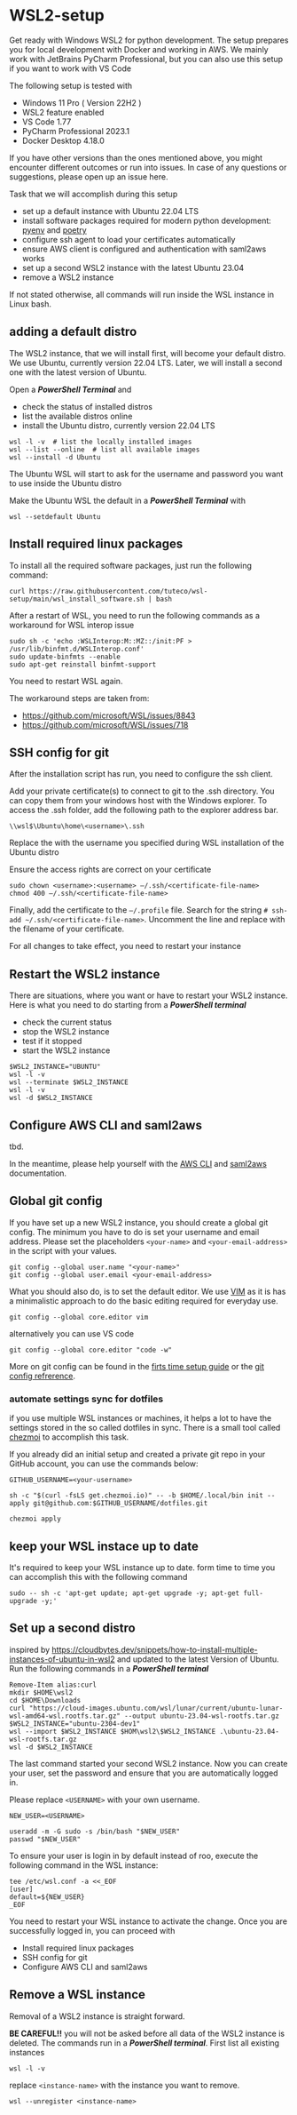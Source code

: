# WSL2-setup 
Get ready with Windows WSL2 for python development. The setup prepares you for local development with Docker and working in AWS.
We mainly work with JetBrains PyCharm Professional, but you can also use this setup if you want to work with VS Code

The following setup is tested with
- Windows 11 Pro ( Version 22H2 )
- WSL2 feature enabled
- VS Code 1.77
- PyCharm Professional 2023.1
- Docker Desktop 4.18.0

If you have other versions than the ones mentioned above, you might encounter different outcomes or run into issues. 
In case of any questions or suggestions, please open up an issue here.

Task that we will accomplish during this setup 
- set up a default instance with Ubuntu 22.04 LTS
- install software packages required for modern python development: [pyenv](https://github.com/pyenv/pyenv) 
  and [poetry](https://python-poetry.org/docs)
- configure ssh agent to load your certificates automatically
- ensure AWS client is configured and authentication with saml2aws works
- set up a second WSL2 instance with the latest Ubuntu 23.04
- remove a WSL2 instance

If not stated otherwise, all commands will run inside the WSL instance in Linux bash.

## adding a default distro

The WSL2 instance, that we will install first, will become your default
distro. We use Ubuntu, currently version 22.04 LTS. Later, we will install a second one with the latest version of Ubuntu. 

Open a ___PowerShell Terminal___ and
- check the status of installed distros
- list the available distros online
- install the Ubuntu distro, currently version 22.04 LTS

```
wsl -l -v  # list the locally installed images
wsl --list --online  # list all available images
wsl --install -d Ubuntu
```

The Ubuntu WSL will start to ask for the username and password you want to use inside the Ubuntu distro

Make the Ubuntu WSL the default in a ___PowerShell Terminal___ with
```
wsl --setdefault Ubuntu
```

## Install required linux packages

To install all the required software packages, just run the following command:
```shell
curl https://raw.githubusercontent.com/tuteco/wsl-setup/main/wsl_install_software.sh | bash
```
After a restart of WSL, you need to run the following commands as a workaround for WSL interop issue
```shell
sudo sh -c 'echo :WSLInterop:M::MZ::/init:PF > /usr/lib/binfmt.d/WSLInterop.conf'
sudo update-binfmts --enable
sudo apt-get reinstall binfmt-support
```
You need to restart WSL again.

The workaround steps are taken from:
- https://github.com/microsoft/WSL/issues/8843
- https://github.com/microsoft/WSL/issues/718

## SSH config for git

After the installation script has run, you need to configure the ssh client.

Add your private certificate(s) to connect to git to the .ssh directory. You can copy them from your windows host with 
the Windows explorer. To access the .ssh folder, add the following path to the explorer address bar.

```shell
\\wsl$\Ubuntu\home\<username>\.ssh
```
Replace the <username> with the username you specified during WSL installation of the Ubuntu distro
  
Ensure the access rights are correct on your certificate
```shell
sudo chown <username>:<username> –/.ssh/<certificate-file-name>
chmod 400 –/.ssh/<certificate-file-name>
```

Finally, add the certificate to the `–/.profile` file. 
Search for the string `# ssh-add ~/.ssh/<certificate-file-name>`. 
Uncomment the line and replace <certificate-file-name> with the filename of your certificate.

For all changes to take effect, you need to restart your instance

## Restart the WSL2 instance 
There are situations, where you want or have to restart your WSL2 instance. 
Here is what you need to do starting from a ___PowerShell terminal___
- check the current status
- stop the WSL2 instance
- test if it stopped
- start the WSL2 instance

```
$WSL2_INSTANCE="UBUNTU"
wsl -l -v
wsl --terminate $WSL2_INSTANCE
wsl -l -v
wsl -d $WSL2_INSTANCE
```

## Configure AWS CLI and saml2aws
tbd. 

In the meantime, please help yourself with 
the [AWS CLI](https://docs.aws.amazon.com/cli/latest/userguide/cli-chap-configure.html) and 
[saml2aws](https://github.com/Versent/saml2aws) documentation.  

## Global git config
If you have set up a new WSL2 instance, you should create a global git config. The minimum you have to do is set your 
username and email address. Please set the placeholders `<your-name>` and `<your-email-address>` in the script with your
values.

```shell
git config --global user.name "<your-name>"
git config --global user.email <your-email-address>
```
What you should also do, is to set the default editor. We use [VIM](https://www.vim.org/docs.php) as it is has a 
minimalistic approach to do the basic editing required for everyday use.
```shell
git config --global core.editor vim
```
alternatively you can use VS code
```shell
git config --global core.editor "code -w"
```

More on git config can be found in the 
[firts time setup guide](https://git-scm.com/book/en/v2/Getting-Started-First-Time-Git-Setup) or the 
[git config refrerence](https://git-scm.com/docs/git-config).

### automate settings sync for dotfiles
if you use multiple WSL instances or machines, it helps a lot to have the settings stored in the so called dotfiles 
in sync. There is a small tool called [chezmoi](https://www.chezmoi.io/) to accomplish this task.

If you already did an initial setup and created a private git repo in your GitHub account, you can use the commands
below:
```shell
GITHUB_USERNAME=<your-username>
```
```shell
sh -c "$(curl -fsLS get.chezmoi.io)" -- -b $HOME/.local/bin init --apply git@github.com:$GITHUB_USERNAME/dotfiles.git
```
```shell
chezmoi apply
```

## keep your WSL instace up to date
  
It's required to keep your WSL instance up to date. form time to time you can accomplish this with the following command
```shell
sudo -- sh -c 'apt-get update; apt-get upgrade -y; apt-get full-upgrade -y;'
```
  
## Set up a second distro
inspired by https://cloudbytes.dev/snippets/how-to-install-multiple-instances-of-ubuntu-in-wsl2
and updated to the latest Version of Ubuntu. Run the following commands in a
___PowerShell terminal___

```
Remove-Item alias:curl
mkdir $HOME\wsl2
cd $HOME\Downloads
curl "https://cloud-images.ubuntu.com/wsl/lunar/current/ubuntu-lunar-wsl-amd64-wsl.rootfs.tar.gz" --output ubuntu-23.04-wsl-rootfs.tar.gz
$WSL2_INSTANCE="ubuntu-2304-dev1"
wsl --import $WSL2_INSTANCE $HOM\wsl2\$WSL2_INSTANCE .\ubuntu-23.04-wsl-rootfs.tar.gz
wsl -d $WSL2_INSTANCE
```

The last command started your second WSL2 instance. Now you can create your user, set the password and ensure that 
you are automatically logged in.

Please replace `<USERNAME>` with your own username.

```shell
NEW_USER=<USERNAME>
```
```shell
useradd -m -G sudo -s /bin/bash "$NEW_USER"
passwd "$NEW_USER"
```
To ensure your user is login in by default instead of roo, execute the following command in the WSL instance:
```shell
tee /etc/wsl.conf -a <<_EOF
[user]
default=${NEW_USER}
_EOF
```

You need to restart your WSL instance to activate the change. 
Once you are successfully logged in, you can proceed with 
- Install required linux packages
- SSH config for git
- Configure AWS CLI and saml2aws

## Remove a WSL instance
Removal of a WSL2 instance is straight forward. 

__BE CAREFUL!!__ you will not be asked before all data of the WSL2 instance is deleted. The commands run in a
___PowerShell terminal___. First list all existing instances
```
wsl -l -v
```

replace `<instance-name>` with the instance you want to remove.
```
wsl --unregister <instance-name>
```



